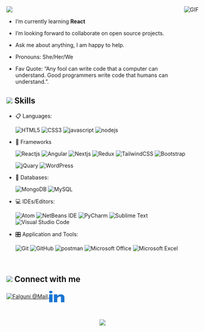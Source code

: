 <div>
<img align="left" src="https://readme-typing-svg.herokuapp.com?font=Fira+Code&size=30&duration=2500&color=F7C031&lines=Software+Engineer;Front-end+developer;React.js+developer;WordPress+developer" > 
</div>

<img align="right" alt="GIF" src="https://github.com/arsentieva/arsentieva/blob/main/code.gif?raw=true" height="280" />




<br/>

-  I’m currently learning **React**

-  I’m looking forward to collaborate on open source projects.

-  Ask me about anything, I am happy to help.

-  Pronouns: She/Her/We

-  Fav Quote: “Any fool can write code that a computer can understand. Good programmers write code that humans can understand.”.

## <img src="https://media2.giphy.com/media/QssGEmpkyEOhBCb7e1/giphy.gif?cid=ecf05e47a0n3gi1bfqntqmob8g9aid1oyj2wr3ds3mg700bl&rid=giphy.gif" width ="25"><b> Skills</b>

<p align="center">

- 📋 Languages: 
    
    ![HTML5](https://img.shields.io/badge/html5-%23E34F26.svg?style=for-the-badge&logo=html5&logoColor=white)
    ![CSS3](https://img.shields.io/badge/css3-%231572B6.svg?style=for-the-badge&logo=css3&logoColor=white)
    ![javascript](https://img.shields.io/badge/javascript%20-%23323330.svg?&style=for-the-badge&logo=javascript&logoColor=%23F7DF1E)
    ![nodejs](https://img.shields.io/badge/node.js%20-%2343853D.svg?&style=for-the-badge&logo=node.js&logoColor=white)
   
    
- 🎨 Frameworks

   ![Reactjs](https://img.shields.io/badge/react%20-%2320232a.svg?&style=for-the-badge&logo=react&logoColor=%2361DAFB)
  ![Angular](https://img.shields.io/badge/Angular-DD0031?logo=angular&logoColor=white&style=for-the-badge)
  ![Nextjs](https://img.shields.io/badge/Next.js-000000?logo=nextdotjs&logoColor=white&style=for-the-badge)
  ![Redux](https://img.shields.io/badge/Redux-764ABC?logo=redux&logoColor=white&style=for-the-badge)
  ![TailwindCSS](https://img.shields.io/badge/TailwindCSS-06B6D4?logo=tailwindcss&logoColor=white&style=for-the-badge)
  ![Bootstrap](https://img.shields.io/badge/Bootstrap-7952B3?logo=bootstrap&logoColor=white&style=for-the-badge
)
  
   ![jQuary](https://img.shields.io/badge/jQuery-0769AD?style=for-the-badge&logo=jquery&logoColor=white)
   ![WordPress](https://img.shields.io/badge/WordPress-%23117AC9.svg?style=for-the-badge&logo=WordPress&logoColor=white)
    
- 💾 Databases:

    
    ![MongoDB](https://img.shields.io/badge/MongoDB-%234ea94b.svg?&style=for-the-badge&logo=mongodb&logoColor=white) 
    ![MySQL](https://img.shields.io/badge/MySQL-00000F?style=for-the-badge&logo=mysql&logoColor=white)
    
    
 - 💻 IDEs/Editors:

    ![Atom](https://img.shields.io/badge/Atom-%2366595C.svg?style=for-the-badge&logo=atom&logoColor=white)
    ![NetBeans IDE](https://img.shields.io/badge/NetBeansIDE-1B6AC6.svg?style=for-the-badge&logo=apache-netbeans-ide&logoColor=white)
    ![PyCharm](https://img.shields.io/badge/pycharm-143?style=for-the-badge&logo=pycharm&logoColor=black&color=black&labelColor=green)
    ![Sublime Text](https://img.shields.io/badge/sublime_text-%23575757.svg?style=for-the-badge&logo=sublime-text&logoColor=important)
    ![Visual Studio Code](https://img.shields.io/badge/Visual%20Studio%20Code-0078d7.svg?style=for-the-badge&logo=visual-studio-code&logoColor=white)
    
- 🎛️ Application and Tools:

    ![Git](https://img.shields.io/badge/git-%23F05033.svg?style=for-the-badge&logo=git&logoColor=white)
    ![GitHub](https://img.shields.io/badge/github-%23121011.svg?style=for-the-badge&logo=github&logoColor=white)
    ![postman](https://img.shields.io/badge/Postman-FF6C37?style=for-the-badge&logo=Postman&logoColor=white)
    ![Microsoft Office](https://img.shields.io/badge/Microsoft_Office-D83B01?style=for-the-badge&logo=microsoft-office&logoColor=white)
    ![Microsoft Excel](https://img.shields.io/badge/Microsoft_Excel-217346?style=for-the-badge&logo=microsoft-excel&logoColor=white)
    
</p>

<br> 


## <img src="https://media.giphy.com/media/iY8CRBdQXODJSCERIr/giphy.gif" width="30px"> Connect with me

<p align="left">
<a href="mailto:emmohamed908@gmail.com">
  <img align="center" alt="Falguni @Mail" height="40" width="50px"   src="https://user-images.githubusercontent.com/108660346/185448166-45d7982a-d1b8-4d88-b2c6-d59fd29b92d5.svg" />
</a>
<a href="https://linkedin.com/in/emanmohamed902" target="blank"><img align="center" src="https://raw.githubusercontent.com/SubhadeepZilong/SubhadeepZilong/main/icons/Social/linked-in-alt.svg" alt="subhadeep-chakraborty-b341a8191" height="30" width="40" /></a>

</p>
<br>
<p align="center"> 
  <img src="https://raw.githubusercontent.com/saadeghi/saadeghi/master/dino.gif" /><br><br>
</p>
<br>

